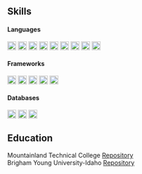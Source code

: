 <h2>Skills</h2>
<h4>Languages</h4>
<div>
<img height="20px" src="https://img.shields.io/badge/JavaScript-F7DF1E?style=for-the-badge&logo=javascript&logoColor=black" />
<img height="20px" src="https://img.shields.io/badge/TypeScript-007ACC?style=for-the-badge&logo=typescript&logoColor=white" />
<img height="20px" src="https://img.shields.io/badge/HTML5-E34F26?style=for-the-badge&logo=html5&logoColor=white" />
<img height="20px" src="https://img.shields.io/badge/CSS3-1572B6?style=for-the-badge&logo=css3&logoColor=white" />
<img height="20px" src="https://img.shields.io/badge/Sass-CC6699?style=for-the-badge&logo=sass&logoColor=white" />
<img height="20px" src="https://img.shields.io/badge/Node.js-43853D?style=for-the-badge&logo=node-dot-js&logoColor=white" />
<img height="20px" src="https://img.shields.io/badge/C%23-239120?style=for-the-badge&logo=csharp&logoColor=white" />
<img height="20px" src="https://img.shields.io/badge/Erlang-A90533?style=for-the-badge&logo=erlang&logoColor=white" />
<img height="20px" src="https://img.shields.io/badge/Python-FFD43B?style=for-the-badge&logo=python&logoColor=blue" />
<div>
<h4>Frameworks</h4>
<div>
<img height="20px" src="https://img.shields.io/badge/React-20232A?style=for-the-badge&logo=react&logoColor=61DAFB" />
<img height="20px" src="https://img.shields.io/badge/Angular-DD0031?style=for-the-badge&logo=angular&logoColor=white" />
<img height="20px" src="https://img.shields.io/badge/Vue.js-35495E?style=for-the-badge&logo=vue-dot-js&logoColor=4FC08D" />
<img height="20px" src="https://img.shields.io/badge/Ionic-3880FF?style=for-the-badge&logo=ionic&logoColor=white" />
<img height="20px" src="https://img.shields.io/badge/Express.js-000000?style=for-the-badge&logo=express&logoColor=white" />
</div>
<h4>Databases</h4>
<div>
<img height="20px" src="https://img.shields.io/badge/MongoDB-4EA94B?style=for-the-badge&logo=mongodb&logoColor=white" />
<img height="20px" src="https://img.shields.io/badge/PostgreSQL-316192?style=for-the-badge&logo=postgresql&logoColor=white" />
<img height="20px" src="https://img.shields.io/badge/firebase-ffca28?style=for-the-badge&logo=firebase&logoColor=black" />  
</div>
<h2>Education</h2>
Mountainland Technical College <a href="https://github.com/BraydenB-13" target="_Blank">Repository</a>
<br>
Brigham Young University-Idaho <a href="https://github.com/braydenbarger" targer="_Blank">Repository</a>
